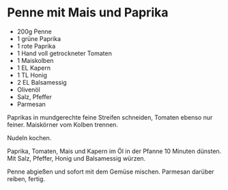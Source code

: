 ﻿# Penne mit Mais und Paprika

- 200g Penne
- 1 grüne Paprika
- 1 rote Paprika
- 1 Hand voll getrockneter Tomaten
- 1 Maiskolben
- 1 EL Kapern
- 1 TL Honig
- 2 EL Balsamessig
- Olivenöl
- Salz, Pfeffer
- Parmesan

Paprikas in mundgerechte feine Streifen schneiden, Tomaten ebenso nur feiner.
Maiskörner vom Kolben trennen.

Nudeln kochen.

Paprika, Tomaten, Mais und Kapern im Öl in der Pfanne 10 Minuten dünsten.
Mit Salz, Pfeffer, Honig und Balsamessig würzen.

Penne abgießen und sofort mit dem Gemüse mischen.
Parmesan darüber reiben, fertig.

